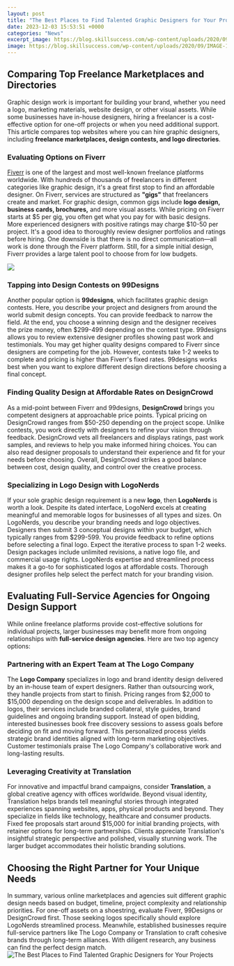 ```yaml
---
layout: post
title: "The Best Places to Find Talented Graphic Designers for Your Projects"
date: 2023-12-03 15:53:51 +0000
categories: "News"
excerpt_image: https://blog.skillsuccess.com/wp-content/uploads/2020/09/IMAGE-1-1024x768.png
image: https://blog.skillsuccess.com/wp-content/uploads/2020/09/IMAGE-1-1024x768.png
---
```


## Comparing Top Freelance Marketplaces and Directories  
Graphic design work is important for building your brand, whether you need a logo, marketing materials, website design, or other visual assets. While some businesses have in-house designers, hiring a freelancer is a cost-effective option for one-off projects or when you need additional support. This article compares top websites where you can hire graphic designers, including **freelance marketplaces, design contests, and logo directories**.
### Evaluating Options on Fiverr
[Fiverr](https://store.fi.io.vn/womens-custom-proud-football-grandma-number-60-personalized-women-v-neck-t-shirt/men&) is one of the largest and most well-known freelance platforms worldwide. With hundreds of thousands of freelancers in different categories like graphic design, it's a great first stop to find an affordable designer. On Fiverr, services are structured as **"gigs"** that freelancers create and market. For graphic design, common gigs include **logo design, business cards, brochures,** and more visual assets. 
While pricing on Fiverr starts at $5 per gig, you often get what you pay for with basic designs. More experienced designers with positive ratings may charge $10-50 per project. It's a good idea to thoroughly review designer portfolios and ratings before hiring. One downside is that there is no direct communication—all work is done through the Fiverr platform. Still, for a simple initial design, Fiverr provides a large talent pool to choose from for low budgets.

![](http://www.paperdino.com.au/wp-content/uploads/2018/04/OT1C720.jpg)
### Tapping into Design Contests on 99Designs 
Another popular option is **99designs**, which facilitates graphic design contests. Here, you describe your project and designers from around the world submit design concepts. You can provide feedback to narrow the field. At the end, you choose a winning design and the designer receives the prize money, often $299-499 depending on the contest type. 
99designs allows you to review extensive designer profiles showing past work and testimonials. You may get higher quality designs compared to Fiverr since designers are competing for the job. However, contests take 1-2 weeks to complete and pricing is higher than Fiverr's fixed rates. 99designs works best when you want to explore different design directions before choosing a final concept.
### Finding Quality Design at Affordable Rates on DesignCrowd
As a mid-point between Fiverr and 99designs, **DesignCrowd** brings you competent designers at approachable price points. Typical pricing on DesignCrowd ranges from $50-250 depending on the project scope. Unlike contests, you work directly with designers to refine your vision through feedback.
DesignCrowd vets all freelancers and displays ratings, past work samples, and reviews to help you make informed hiring choices. You can also read designer proposals to understand their experience and fit for your needs before choosing. Overall, DesignCrowd strikes a good balance between cost, design quality, and control over the creative process.
### Specializing in Logo Design with LogoNerds
If your sole graphic design requirement is a new **logo**, then **LogoNerds** is worth a look. Despite its dated interface, LogoNerd excels at creating meaningful and memorable logos for businesses of all types and sizes. 
On LogoNerds, you describe your branding needs and logo objectives. Designers then submit 3 conceptual designs within your budget, which typically ranges from $299-599. You provide feedback to refine options before selecting a final logo. Expect the iterative process to span 1-2 weeks. Design packages include unlimited revisions, a native logo file, and commercial usage rights.
LogoNerds expertise and streamlined process makes it a go-to for sophisticated logos at affordable costs. Thorough designer profiles help select the perfect match for your branding vision.
## Evaluating Full-Service Agencies for Ongoing Design Support
While online freelance platforms provide cost-effective solutions for individual projects, larger businesses may benefit more from ongoing relationships with **full-service design agencies**. Here are two top agency options:
### Partnering with an Expert Team at The Logo Company
The **Logo Company** specializes in logo and brand identity design delivered by an in-house team of expert designers. Rather than outsourcing work, they handle projects from start to finish. 
Pricing ranges from $2,000 to $15,000 depending on the design scope and deliverables. In addition to logos, their services include branded collateral, style guides, brand guidelines and ongoing branding support. 
Instead of open bidding, interested businesses book free discovery sessions to assess goals before deciding on fit and moving forward. This personalized process yields strategic brand identities aligned with long-term marketing objectives. Customer testimonials praise The Logo Company's collaborative work and long-lasting results.
### Leveraging Creativity at Translation 
For innovative and impactful brand campaigns, consider **Translation**, a global creative agency with offices worldwide. 
Beyond visual identity, Translation helps brands tell meaningful stories through integrated experiences spanning websites, apps, physical products and beyond. They specialize in fields like technology, healthcare and consumer products.
Fixed fee proposals start around $15,000 for initial branding projects, with retainer options for long-term partnerships. Clients appreciate Translation's insightful strategic perspective and polished, visually stunning work. The larger budget accommodates their holistic branding solutions.
## Choosing the Right Partner for Your Unique Needs
In summary, various online marketplaces and agencies suit different graphic design needs based on budget, timeline, project complexity and relationship priorities. For one-off assets on a shoestring, evaluate Fiverr, 99Designs or DesignCrowd first. 
Those seeking logos specifically should explore LogoNerds streamlined process. Meanwhile, established businesses require full-service partners like The Logo Company or Translation to craft cohesive brands through long-term alliances. With diligent research, any business can find the perfect design match.
![The Best Places to Find Talented Graphic Designers for Your Projects](https://blog.skillsuccess.com/wp-content/uploads/2020/09/IMAGE-1-1024x768.png)